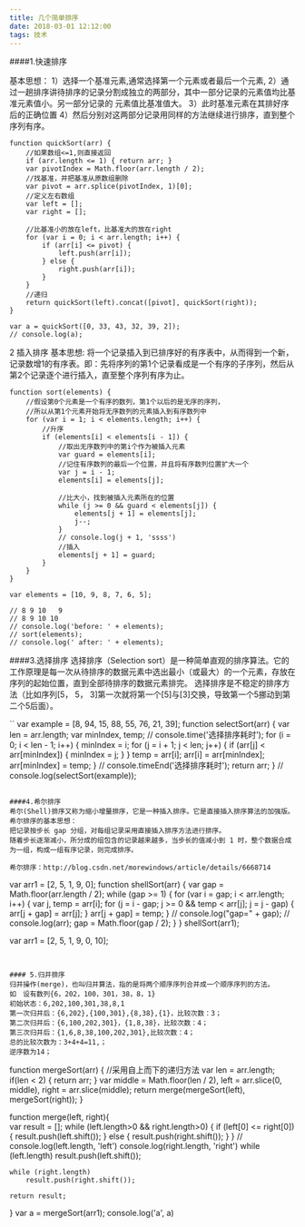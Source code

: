 ```yaml
---
title: 几个简单排序
date: 2018-03-01 12:12:00
tags: 技术
---
```

####1.快速排序

基本思想：
1）选择一个基准元素,通常选择第一个元素或者最后一个元素,
2）通过一趟排序讲待排序的记录分割成独立的两部分，其中一部分记录的元素值均比基准元素值小。另一部分记录的 元素值比基准值大。
3）此时基准元素在其排好序后的正确位置
4）然后分别对这两部分记录用同样的方法继续进行排序，直到整个序列有序。

```
function quickSort(arr) {
    //如果数组<=1,则直接返回
    if (arr.length <= 1) { return arr; }
    var pivotIndex = Math.floor(arr.length / 2);
    //找基准，并把基准从原数组删除
    var pivot = arr.splice(pivotIndex, 1)[0];
    //定义左右数组
    var left = [];
    var right = [];

    //比基准小的放在left，比基准大的放在right
    for (var i = 0; i < arr.length; i++) {
        if (arr[i] <= pivot) {
            left.push(arr[i]);
        } else {
            right.push(arr[i]);
        }
    }
    //递归
    return quickSort(left).concat([pivot], quickSort(right));
}

var a = quickSort([0, 33, 43, 32, 39, 2]);
// console.log(a);
```


2 插入排序
基本思想:
将一个记录插入到已排序好的有序表中，从而得到一个新，记录数增1的有序表。即：先将序列的第1个记录看成是一个有序的子序列，然后从第2个记录逐个进行插入，直至整个序列有序为止。

```
function sort(elements) {
    //假设第0个元素是一个有序的数列，第1个以后的是无序的序列，
    //所以从第1个元素开始将无序数列的元素插入到有序数列中
    for (var i = 1; i < elements.length; i++) {
        //升序
        if (elements[i] < elements[i - 1]) {
            //取出无序数列中的第i个作为被插入元素
            var guard = elements[i];
            //记住有序数列的最后一个位置，并且将有序数列位置扩大一个
            var j = i - 1;
            elements[i] = elements[j];

            //比大小，找到被插入元素所在的位置
            while (j >= 0 && guard < elements[j]) {
                elements[j + 1] = elements[j];
                j--;
            }
            // console.log(j + 1, 'ssss')
            //插入
            elements[j + 1] = guard;
        }
    }
}

var elements = [10, 9, 8, 7, 6, 5];

// 8 9 10   9
// 8 9 10 10
// console.log('before: ' + elements);
// sort(elements);
// console.log(' after: ' + elements);
```

####3.选择排序
选择排序（Selection sort）是一种简单直观的排序算法。它的工作原理是每一次从待排序的数据元素中选出最小（或最大）的一个元素，存放在序列的起始位置，直到全部待排序的数据元素排完。 选择排序是不稳定的排序方法（比如序列[5， 5， 3]第一次就将第一个[5]与[3]交换，导致第一个5挪动到第二个5后面）。

``
var example = [8, 94, 15, 88, 55, 76, 21, 39];
function selectSort(arr) {
    var len = arr.length;
    var minIndex, temp;
    // console.time('选择排序耗时');
    for (i = 0; i < len - 1; i++) {
        minIndex = i;
        for (j = i + 1; j < len; j++) {
            if (arr[j] < arr[minIndex]) {
                minIndex = j;
            }
        }
        temp = arr[i];
        arr[i] = arr[minIndex];
        arr[minIndex] = temp;
    }
    // console.timeEnd('选择排序耗时');
    return arr;
}
// console.log(selectSort(example));
```

####4.希尔排序
希尔(Shell)排序又称为缩小增量排序，它是一种插入排序。它是直接插入排序算法的加强版。
希尔排序的基本思想：
把记录按步长 gap 分组，对每组记录采用直接插入排序方法进行排序。
随着步长逐渐减小，所分成的组包含的记录越来越多，当步长的值减小到 1 时，整个数据合成为一组，构成一组有序记录，则完成排序。

希尔排序：http://blog.csdn.net/morewindows/article/details/6668714

```
var arr1 = [2, 5, 1, 9, 0];
function shellSort(arr) {
    var gap = Math.floor(arr.length / 2);
    while (gap >= 1) {
        for (var i = gap; i < arr.length; i++) {
            var j, temp = arr[i];
            for (j = i - gap; j >= 0 && temp < arr[j]; j = j - gap) {
                arr[j + gap] = arr[j];
            }
            arr[j + gap] = temp;
        }
        // console.log("gap=" + gap);
        // console.log(arr);
        gap = Math.floor(gap / 2);
    }
}
shellSort(arr1);

var arr1 = [2, 5, 1, 9, 0, 10];
```


#### 5.归并排序
归并操作(merge)，也叫归并算法，指的是将两个顺序序列合并成一个顺序序列的方法。
如　设有数列{6，202，100，301，38，8，1}
初始状态：6,202,100,301,38,8,1
第一次归并后：{6,202},{100,301},{8,38},{1}，比较次数：3；
第二次归并后：{6,100,202,301}，{1,8,38}，比较次数：4；
第三次归并后：{1,6,8,38,100,202,301},比较次数：4；
总的比较次数为：3+4+4=11,；
逆序数为14；

```
function mergeSort(arr) {  //采用自上而下的递归方法
    var len = arr.length;
    if(len < 2) {
        return arr;
    }
    var middle = Math.floor(len / 2),
        left = arr.slice(0, middle),
        right = arr.slice(middle);
    return merge(mergeSort(left), mergeSort(right));
}

function merge(left, right){	
    var result = [];
    while (left.length>0 && right.length>0) {
        if (left[0] <= right[0]) {
            result.push(left.shift());
        } else {
            result.push(right.shift());
        }
    }
    // console.log(left.length, 'left')
    console.log(right.length, 'right')
    while (left.length)
        result.push(left.shift());

    while (right.length)
        result.push(right.shift());

    return result;
}
var a = mergeSort(arr1);
console.log('a', a)
```
